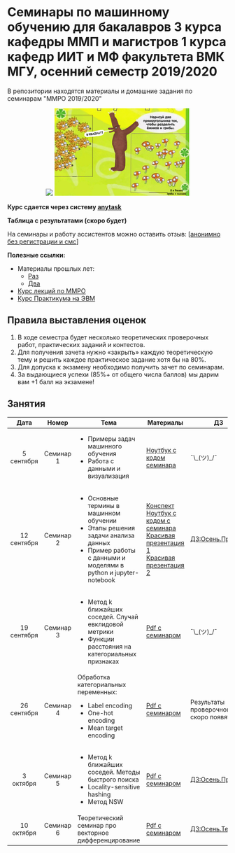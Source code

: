 # Семинары по машинному обучению для бакалавров 3 курса кафедры ММП и магистров 1 курса кафедр ИИТ и МФ факультета ВМК МГУ, осенний семестр 2019/2020
В репозитории находятся материалы и домашние задания по семинарам "ММРО 2019/2020"

<p align="center">
<img src="http://funzoo.ru/uploads/posts/2009-11/1258648863_tn.jpg" height=200pt> <img src="https://github.com/mmp-mmro-team/mmp_mmro_fall_2019/blob/master/trash/kernel_trick.jpg" height=200pt>
</p>

**Курс сдается через систему [anytask](https://anytask.org/course/534)**

**Таблица с результатами (скоро будет)**

На семинары и работу ассистентов можно оставить отзыв: [[анонимно без регистрации и смс](https://docs.google.com/forms/d/e/1FAIpQLSf_wnrm52RfnHkqZPbsWOpjzd9Uelwq5Jk0elZYGH2p-vQyaw/viewform)]

**Полезные ссылки:**

* Материалы прошлых лет:
  - [Раз](https://github.com/esokolov/ml-course-msu)
  - [Два](https://github.com/esokolov/ml-course-hse)
* [Курс лекций по ММРО](http://www.machinelearning.ru/wiki/index.php?title=%D0%9C%D0%B0%D1%82%D0%B5%D0%BC%D0%B0%D1%82%D0%B8%D1%87%D0%B5%D1%81%D0%BA%D0%B8%D0%B5_%D0%BC%D0%B5%D1%82%D0%BE%D0%B4%D1%8B_%D1%80%D0%B0%D1%81%D0%BF%D0%BE%D0%B7%D0%BD%D0%B0%D0%B2%D0%B0%D0%BD%D0%B8%D1%8F_%D0%BE%D0%B1%D1%80%D0%B0%D0%B7%D0%BE%D0%B2_%28%D0%BA%D1%83%D1%80%D1%81_%D0%BB%D0%B5%D0%BA%D1%86%D0%B8%D0%B9%2C_%D0%92.%D0%92.%D0%9A%D0%B8%D1%82%D0%BE%D0%B2%29)
* [Курс Практикума на ЭВМ](https://github.com/mmp-practicum-team/mmp_practicum_fall_2019)

## Правила выставления оценок

1. В ходе семестра будет несколько теоретических проверочных работ, практических заданий и контестов.
2. Для получения зачета нужно «закрыть» каждую теоретическую тему и решить каждое практическое задание хотя бы на 80%.
3. Для допуска к экзамену необходимо получить зачет по семинарам.
4. За выдающиеся успехи (85%+ от общего числа баллов) мы дарим вам +1 балл на экзамене!

## Занятия

| Дата | Номер | Тема | Материалы | ДЗ |
| :---: | :---: | --- | --- | --- |
| 5 сентября  | Семинар 1  | <ul><li>Примеры задач машинного обучения</li><li>Работа с данными и визуализация</li></ul> | [Ноутбук с кодом семинара](https://github.com/mmp-mmro-team/mmp_mmro_fall_2019/blob/master/seminars/sem-2-sklearn-linreg/sem-2-sklearn-linreg.ipynb) | ¯\\\_(ツ)\_/¯ |
| 12 сентября | Семинар 2  | <ul><li>Основные термины в машинном обучении</li><li>Этапы решения задачи анализа данных</li><li>Пример работы с данными и моделями в python и jupyter-notebook</li></ul> | [Конспект](https://github.com/esokolov/ml-course-hse/blob/master/2019-fall/lecture-notes/lecture01-intro.pdf)<br> [Ноутбук с кодом с семинара](https://github.com/mmp-mmro-team/mmp_mmro_fall_2019/blob/master/seminars/sem-2-sklearn-linreg/sem-2-sklearn-linreg.ipynb) <br> [Красивая презентация 1](https://github.com/esokolov/ml-minor-hse/blob/master/lectures-2019/lecture01-intro.pdf) <br> [Красивая презентация 2](https://github.com/esokolov/ml-minor-hse/blob/master/lectures-2019/lecture02-intro.pdf) | [ДЗ:Осень.Прак1](https://github.com/mmp-mmro-team/mmp_mmro_fall_2019/blob/master/homework-practice/hw-practice-1.ipynb) |
| 19 сентября | Семинар 3  | <ul><li>Метод k ближайших соседей. Случай евклидовой метрики</li><li>Функции расстояния на категориальных признаках</li></ul> | [Pdf с семинаром](https://github.com/mmp-mmro-team/mmp_mmro_fall_2019/blob/master/lecture-notes/Sem03_knn.pdf)| ¯\\\_(ツ)\_/¯ |
| 26 сентября   | Семинар 4  | Обработка категориальных переменных:<ul><li>Label encoding</li><li>One-hot encoding</li><li>Mean target encoding</li></ul> | [Pdf с семинаром](https://github.com/mmp-mmro-team/mmp_mmro_fall_2019/blob/master/lecture-notes/Sem04_categorical_features.pdf) | Результаты проверочной скоро появятся
| 3 октября   | Семинар 5  | <ul><li>Метод k ближайших соседей. Методы быстрого поиска </li><li>Locality-sensitive hashing</li><li>Метод NSW</li></ul> | [Pdf с семинаром](https://github.com/mmp-mmro-team/mmp_mmro_fall_2019/blob/master/lecture-notes/Sem05_knn.pdf)| [ДЗ:Осень.Прак2](https://github.com/mmp-mmro-team/mmp_mmro_fall_2019/blob/master/homework-practice/hw-practice-2.ipynb) |
| 10 октября   | Семинар 6  | Теоретический семинар про векторное дифференцирование | [Pdf с семинаром](https://github.com/mmp-mmro-team/mmp_mmro_fall_2019/blob/master/lecture-notes/Sem06_matrix_differentiation.pdf)| [ДЗ:Осень.Теория1](homework-theory/hw-theory-1.pdf) |
